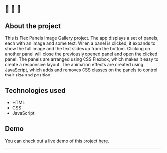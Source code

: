 🔔 🔔 🔔
---
## About the project

This is Flex Panels Image Gallery project. The app displays a set of panels, each with an image and some text. When a panel is clicked, it expands to show the full image and the text slides up from the bottom. Clicking on another panel will close the previously opened panel and open the clicked panel. The panels are arranged using CSS Flexbox, which makes it easy to create a responsive layout. The animation effects are created using JavaScript, which adds and removes CSS classes on the panels to control their size and position.


## Technologies used

- HTML
- CSS
- JavaScript

## Demo

You can check out a live demo of this project [here](https://elenacoder.github.io/JavaScript30-Projects/project-05-Flex-Panels-Image-Gallery/).

---